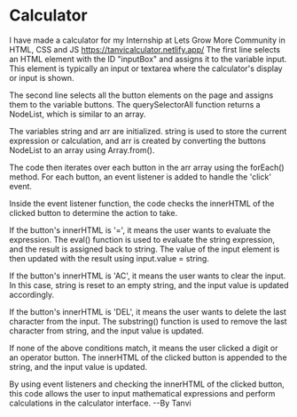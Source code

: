 # Calculator
I have made a calculator for my Internship at Lets Grow More Community in HTML, CSS and JS
https://tanvicalculator.netlify.app/
The first line selects an HTML element with the ID "inputBox" and assigns it to the variable input. This element is typically an input or textarea where the calculator's display or input is shown.

The second line selects all the button elements on the page and assigns them to the variable buttons. The querySelectorAll function returns a NodeList, which is similar to an array.

The variables string and arr are initialized. string is used to store the current expression or calculation, and arr is created by converting the buttons NodeList to an array using Array.from().

The code then iterates over each button in the arr array using the forEach() method. For each button, an event listener is added to handle the 'click' event.

Inside the event listener function, the code checks the innerHTML of the clicked button to determine the action to take.

If the button's innerHTML is '=', it means the user wants to evaluate the expression. The eval() function is used to evaluate the string expression, and the result is assigned back to string. The value of the input element is then updated with the result using input.value = string.

If the button's innerHTML is 'AC', it means the user wants to clear the input. In this case, string is reset to an empty string, and the input value is updated accordingly.

If the button's innerHTML is 'DEL', it means the user wants to delete the last character from the input. The substring() function is used to remove the last character from string, and the input value is updated.

If none of the above conditions match, it means the user clicked a digit or an operator button. The innerHTML of the clicked button is appended to the string, and the input value is updated.

By using event listeners and checking the innerHTML of the clicked button, this code allows the user to input mathematical expressions and perform calculations in the calculator interface.
 --By Tanvi